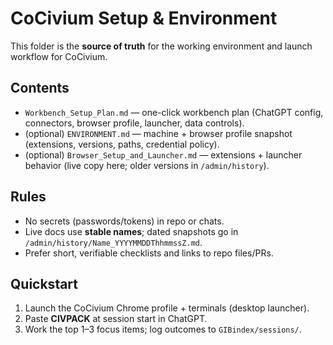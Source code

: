 # CoCivium Setup & Environment

This folder is the **source of truth** for the working environment and launch workflow for CoCivium.

## Contents
- `Workbench_Setup_Plan.md` — one-click workbench plan (ChatGPT config, connectors, browser profile, launcher, data controls).
- (optional) `ENVIRONMENT.md` — machine + browser profile snapshot (extensions, versions, paths, credential policy).
- (optional) `Browser_Setup_and_Launcher.md` — extensions + launcher behavior (live copy here; older versions in `/admin/history`).

## Rules
- No secrets (passwords/tokens) in repo or chats.
- Live docs use **stable names**; dated snapshots go in `/admin/history/Name_YYYYMMDDThhmmssZ.md`.
- Prefer short, verifiable checklists and links to repo files/PRs.

## Quickstart
1. Launch the CoCivium Chrome profile + terminals (desktop launcher).
2. Paste **CIVPACK** at session start in ChatGPT.
3. Work the top 1–3 focus items; log outcomes to `GIBindex/sessions/`.
